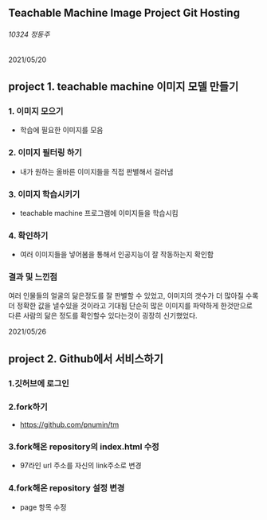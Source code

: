 ## Teachable Machine Image Project Git Hosting

###### 10324 정동주


2021/05/20
## project 1. teachable machine 이미지 모델 만들기

### 1. 이미지 모으기
+ 학습에 필요한 이미지를 모음

### 2. 이미지 필터링 하기
+ 내가 원하는 올바른 이미지들을 직접 판별해서 걸러냄

### 3. 이미지 학습시키기
+ teachable machine 프로그램에 이미지들을 학습시킴

### 4. 확인하기
+ 여러 이미지들을 넣어봄을 통해서 인공지능이 잘 작동하는지 확인함

### 결과 및 느낀점
 여러 인물들의 얼굴의 닮은정도를 잘 판별할 수 있었고, 이미지의 갯수가 더 많아질 수록 더 정확한 값을 낼수있을 것이라고 기대됨
 단순히 많은 이미지를 파악하게 한것만으로 다른 사람의 닮은 정도를 확인할수 있다는것이 굉장히 신기했었다.
 



2021/05/26
## project 2. Github에서 서비스하기
 
 ### 1.깃허브에 로그인
 
 ### 2.fork하기
 +  https://github.com/pnumin/tm
    
 ### 3.fork해온 repository의 index.html 수정
 + 97라인 url 주소를 자신의 link주소로 변경
 
 ### 4.fork해온 repository 설정 변경
 + page 항목 수정


